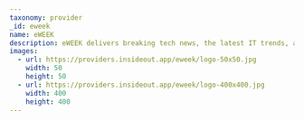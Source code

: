```yaml
---
taxonomy: provider
_id: eweek
name: eWEEK
description: eWEEK delivers breaking tech news, the latest IT trends, and in-depth analysis daily. For more than 30 years, eWEEK has kept tech professionals ahead of the IT curve.
images:
  - url: https://providers.insideout.app/eweek/logo-50x50.jpg
    width: 50
    height: 50
  - url: https://providers.insideout.app/eweek/logo-400x400.jpg
    width: 400
    height: 400
---
```

